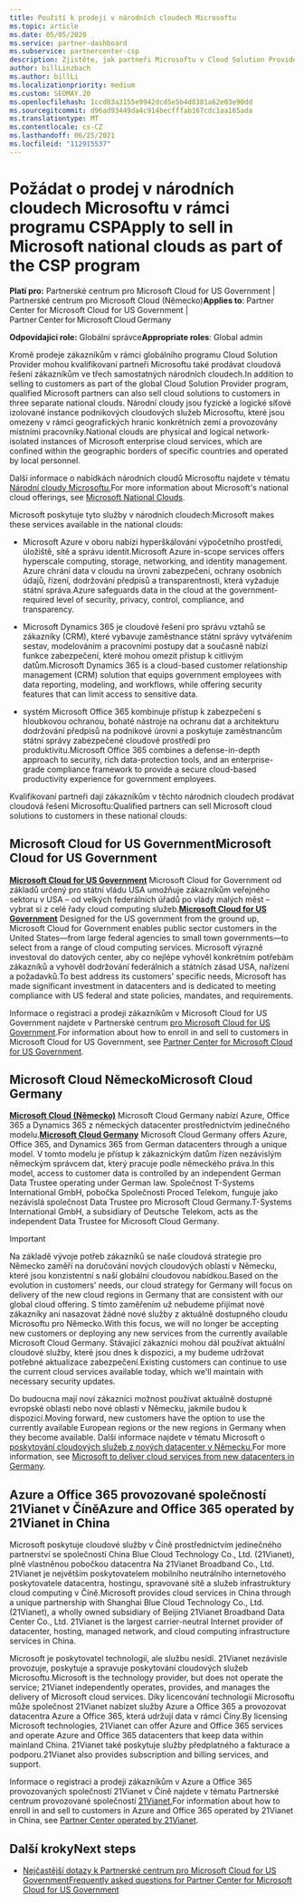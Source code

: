 ```yaml
---
title: Použití k prodeji v národních cloudech Microsoftu
ms.topic: article
ms.date: 05/05/2020
ms.service: partner-dashboard
ms.subservice: partnercenter-csp
description: Zjistěte, jak partneři Microsoftu v Cloud Solution Provider mohou prodávat zákazníkům zaregistrovaným v podporovaných národních cloudech.
author: billLinzbach
ms.author: billLi
ms.localizationpriority: medium
ms.custom: SEOMAY.20
ms.openlocfilehash: 1ccd03a3155e9942dcd5e5b4d8381a62e03e90dd
ms.sourcegitcommit: d96ad93449da4c914becfffab167cdc1aa165ada
ms.translationtype: MT
ms.contentlocale: cs-CZ
ms.lasthandoff: 06/25/2021
ms.locfileid: "112915537"
---
```

# <a name="apply-to-sell-in-microsoft-national-clouds-as-part-of-the-csp-program"></a><span data-ttu-id="89bd3-103">Požádat o prodej v národních cloudech Microsoftu v rámci programu CSP</span><span class="sxs-lookup"><span data-stu-id="89bd3-103">Apply to sell in Microsoft national clouds as part of the CSP program</span></span>

<span data-ttu-id="89bd3-104">**Platí pro:** Partnerské centrum pro Microsoft Cloud for US Government | Partnerské centrum pro Microsoft Cloud (Německo)</span><span class="sxs-lookup"><span data-stu-id="89bd3-104">**Applies to**: Partner Center for Microsoft Cloud for US Government | Partner Center for Microsoft Cloud Germany</span></span>

<span data-ttu-id="89bd3-105">**Odpovídající role:** Globální správce</span><span class="sxs-lookup"><span data-stu-id="89bd3-105">**Appropriate roles**: Global admin</span></span>

<span data-ttu-id="89bd3-106">Kromě prodeje zákazníkům v rámci globálního programu Cloud Solution Provider mohou kvalifikovaní partneři Microsoftu také prodávat cloudová řešení zákazníkům ve třech samostatných národních cloudech.</span><span class="sxs-lookup"><span data-stu-id="89bd3-106">In addition to selling to customers as part of the global Cloud Solution Provider program, qualified Microsoft partners can also sell cloud solutions to customers in three separate national clouds.</span></span> <span data-ttu-id="89bd3-107">Národní cloudy jsou fyzické a logické síťové izolované instance podnikových cloudových služeb Microsoftu, které jsou omezeny v rámci geografických hranic konkrétních zemí a provozovány místními pracovníky.</span><span class="sxs-lookup"><span data-stu-id="89bd3-107">National clouds are physical and logical network-isolated instances of Microsoft enterprise cloud services, which are confined within the geographic borders of specific countries and operated by local personnel.</span></span>

<span data-ttu-id="89bd3-108">Další informace o nabídkách národních cloudů Microsoftu najdete v tématu [Národní cloudy Microsoftu.](https://www.microsoft.com/trustcenter/cloudservices/nationalcloud)</span><span class="sxs-lookup"><span data-stu-id="89bd3-108">For more information about Microsoft's national cloud offerings, see [Microsoft National Clouds](https://www.microsoft.com/trustcenter/cloudservices/nationalcloud).</span></span>

<span data-ttu-id="89bd3-109">Microsoft poskytuje tyto služby v národních cloudech:</span><span class="sxs-lookup"><span data-stu-id="89bd3-109">Microsoft makes these services available in the national clouds:</span></span>

-   <span data-ttu-id="89bd3-110">Microsoft Azure v oboru nabízí hyperškálování výpočetního prostředí, úložiště, sítě a správu identit.</span><span class="sxs-lookup"><span data-stu-id="89bd3-110">Microsoft Azure in-scope services offers hyperscale computing, storage, networking, and identity management.</span></span> <span data-ttu-id="89bd3-111">Azure chrání data v cloudu na úrovni zabezpečení, ochrany osobních údajů, řízení, dodržování předpisů a transparentnosti, která vyžaduje státní správa.</span><span class="sxs-lookup"><span data-stu-id="89bd3-111">Azure safeguards data in the cloud at the government-required level of security, privacy, control, compliance, and transparency.</span></span>

-   <span data-ttu-id="89bd3-112">Microsoft Dynamics 365 je cloudové řešení pro správu vztahů se zákazníky (CRM), které vybavuje zaměstnance státní správy vytvářením sestav, modelováním a pracovními postupy dat a současně nabízí funkce zabezpečení, které mohou omezit přístup k citlivým datům.</span><span class="sxs-lookup"><span data-stu-id="89bd3-112">Microsoft Dynamics 365 is a cloud-based customer relationship management (CRM) solution that equips government employees with data reporting, modeling, and workflows, while offering security features that can limit access to sensitive data.</span></span>

-   <span data-ttu-id="89bd3-113">systém Microsoft Office 365 kombinuje přístup k zabezpečení s hloubkovou ochranou, bohaté nástroje na ochranu dat a architekturu dodržování předpisů na podnikové úrovni a poskytuje zaměstnancům státní správy zabezpečené cloudové prostředí pro produktivitu.</span><span class="sxs-lookup"><span data-stu-id="89bd3-113">Microsoft Office 365 combines a defense-in-depth approach to security, rich data-protection tools, and an enterprise-grade compliance framework to provide a secure cloud-based productivity experience for government employees.</span></span>

<span data-ttu-id="89bd3-114">Kvalifikovaní partneři dají zákazníkům v těchto národních cloudech prodávat cloudová řešení Microsoftu:</span><span class="sxs-lookup"><span data-stu-id="89bd3-114">Qualified partners can sell Microsoft cloud solutions to customers in these national clouds:</span></span>

## <a name="microsoft-cloud-for-us-government"></a><span data-ttu-id="89bd3-115">Microsoft Cloud for US Government</span><span class="sxs-lookup"><span data-stu-id="89bd3-115">Microsoft Cloud for US Government</span></span>

<span data-ttu-id="89bd3-116">[**Microsoft Cloud for US Government**](https://www.microsoft.com/trustcenter/cloudservices/nationalcloud#Microsoft_Cloud_for_US) Microsoft Cloud for Government od základů určený pro státní vládu USA umožňuje zákazníkům veřejného sektoru v USA – od velkých federálních úřadů po vlády malých měst – vybrat si z celé řady cloud computing služeb.</span><span class="sxs-lookup"><span data-stu-id="89bd3-116">[**Microsoft Cloud for US Government**](https://www.microsoft.com/trustcenter/cloudservices/nationalcloud#Microsoft_Cloud_for_US) Designed for the US government from the ground up, Microsoft Cloud for Government enables public sector customers in the United States—from large federal agencies to small town governments—to select from a range of cloud computing services.</span></span> <span data-ttu-id="89bd3-117">Microsoft výrazně investoval do datových center, aby co nejlépe vyhověl konkrétním potřebám zákazníků a vyhověl dodržování federálních a státních zásad USA, nařízení a požadavků.</span><span class="sxs-lookup"><span data-stu-id="89bd3-117">To best address its customers' specific needs, Microsoft has made significant investment in datacenters and is dedicated to meeting compliance with US federal and state policies, mandates, and requirements.</span></span> 

<span data-ttu-id="89bd3-118">Informace o registraci a prodeji zákazníkům v Microsoft Cloud for US Government najdete v Partnerské centrum [pro Microsoft Cloud for US Government](partner-center-for-microsoft-us-govt-cloud.md).</span><span class="sxs-lookup"><span data-stu-id="89bd3-118">For information about how to enroll in and sell to customers in Microsoft Cloud for US Government, see [Partner Center for Microsoft Cloud for US Government](partner-center-for-microsoft-us-govt-cloud.md).</span></span>

## <a name="microsoft-cloud-germany"></a><span data-ttu-id="89bd3-119">Microsoft Cloud Německo</span><span class="sxs-lookup"><span data-stu-id="89bd3-119">Microsoft Cloud Germany</span></span>

<span data-ttu-id="89bd3-120">[**Microsoft Cloud (Německo)**](https://www.microsoft.com/trustcenter/cloudservices/nationalcloud#Microsoft_Cloud_Germany) Microsoft Cloud Germany nabízí Azure, Office 365 a Dynamics 365 z německých datacenter prostřednictvím jedinečného modelu.</span><span class="sxs-lookup"><span data-stu-id="89bd3-120">[**Microsoft Cloud Germany**](https://www.microsoft.com/trustcenter/cloudservices/nationalcloud#Microsoft_Cloud_Germany) Microsoft Cloud Germany offers Azure, Office 365, and Dynamics 365 from German datacenters through a unique model.</span></span> <span data-ttu-id="89bd3-121">V tomto modelu je přístup k zákaznickým datům řízen nezávislým německým správcem dat, který pracuje podle německého práva.</span><span class="sxs-lookup"><span data-stu-id="89bd3-121">In this model, access to customer data is controlled by an independent German Data Trustee operating under German law.</span></span> <span data-ttu-id="89bd3-122">Společnost T-Systems International GmbH, pobočka Společnosti Proced Telekom, funguje jako nezávislá společnost Data Trustee pro Microsoft Cloud Germany.</span><span class="sxs-lookup"><span data-stu-id="89bd3-122">T-Systems International GmbH, a subsidiary of Deutsche Telekom, acts as the independent Data Trustee for Microsoft Cloud Germany.</span></span>

> [!IMPORTANT]  
> <span data-ttu-id="89bd3-123">Na základě vývoje potřeb zákazníků se naše cloudová strategie pro Německo zaměří na doručování nových cloudových oblastí v Německu, které jsou konzistentní s naší globální cloudovou nabídkou.</span><span class="sxs-lookup"><span data-stu-id="89bd3-123">Based on the evolution in customers' needs, our cloud strategy for Germany will focus on delivery of the new cloud regions in Germany that are consistent with our global cloud offering.</span></span> <span data-ttu-id="89bd3-124">S tímto zaměřením už nebudeme přijímat nové zákazníky ani nasazovat žádné nové služby z aktuálně dostupného cloudu Microsoftu pro Německo.</span><span class="sxs-lookup"><span data-stu-id="89bd3-124">With this focus, we will no longer be accepting new customers or deploying any new services from the currently available Microsoft Cloud Germany.</span></span> <span data-ttu-id="89bd3-125">Stávající zákazníci mohou dál používat aktuální cloudové služby, které jsou dnes k dispozici, a my budeme udržovat potřebné aktualizace zabezpečení.</span><span class="sxs-lookup"><span data-stu-id="89bd3-125">Existing customers can continue to use the current cloud services available today, which we'll maintain with necessary security updates.</span></span>
>  
> <span data-ttu-id="89bd3-126">Do budoucna mají noví zákazníci možnost používat aktuálně dostupné evropské oblasti nebo nové oblasti v Německu, jakmile budou k dispozici.</span><span class="sxs-lookup"><span data-stu-id="89bd3-126">Moving forward, new customers have the option to use the currently available European regions or the new regions in Germany when they become available.</span></span> <span data-ttu-id="89bd3-127">Další informace najdete v tématu Microsoft o [poskytování cloudových služeb z nových datacenter v Německu.](https://news.microsoft.com/europe/2018/08/31/microsoft-to-deliver-cloud-services-from-new-datacentres-in-germany-in-2019-to-meet-evolving-customer-needs/)</span><span class="sxs-lookup"><span data-stu-id="89bd3-127">For more information, see [Microsoft to deliver cloud services from new datacenters in Germany](https://news.microsoft.com/europe/2018/08/31/microsoft-to-deliver-cloud-services-from-new-datacentres-in-germany-in-2019-to-meet-evolving-customer-needs/).</span></span>

    
## <a name="azure-and-office-365-operated-by-21vianet-in-china"></a><span data-ttu-id="89bd3-128">Azure a Office 365 provozované společností 21Vianet v Číně</span><span class="sxs-lookup"><span data-stu-id="89bd3-128">Azure and Office 365 operated by 21Vianet in China</span></span>

<span data-ttu-id="89bd3-129">Microsoft poskytuje cloudové služby v Číně prostřednictvím jedinečného partnerství se společností China Blue Cloud Technology Co., Ltd. (21Vianet), plně vlastněnou pobočkou datacentra Na 21Vianet Broadband Co., Ltd. 21Vianet je největším poskytovatelem mobilního neutrálního internetového poskytovatele datacentra, hostingu, spravované sítě a služeb infrastruktury cloud computing v Číně.</span><span class="sxs-lookup"><span data-stu-id="89bd3-129">Microsoft provides cloud services in China through a unique partnership with Shanghai Blue Cloud Technology Co., Ltd. (21Vianet), a wholly owned subsidiary of Beijing 21Vianet Broadband Data Center Co., Ltd. 21Vianet is the largest carrier-neutral Internet provider of datacenter, hosting, managed network, and cloud computing infrastructure services in China.</span></span> 

<span data-ttu-id="89bd3-130">Microsoft je poskytovatel technologií, ale službu nesídí. 21Vianet nezávisle provozuje, poskytuje a spravuje poskytování cloudových služeb Microsoftu.</span><span class="sxs-lookup"><span data-stu-id="89bd3-130">Microsoft is the technology provider, but does not operate the service; 21Vianet independently operates, provides, and manages the delivery of Microsoft cloud services.</span></span> <span data-ttu-id="89bd3-131">Díky licencování technologií Microsoftu může společnost 21Vianet nabízet služby Azure a Office 365 a provozovat datacentra Azure a Office 365, která udržují data v rámci Číny.</span><span class="sxs-lookup"><span data-stu-id="89bd3-131">By licensing Microsoft technologies, 21Vianet can offer Azure and Office 365 services and operate Azure and Office 365 datacenters that keep data within mainland China.</span></span> <span data-ttu-id="89bd3-132">21Vianet také poskytuje služby předplatného a fakturace a podporu.</span><span class="sxs-lookup"><span data-stu-id="89bd3-132">21Vianet also provides subscription and billing services, and support.</span></span>

<span data-ttu-id="89bd3-133">Informace o registraci a prodeji zákazníkům v Azure a Office 365 provozovaných společností 21Vianet v Číně najdete v tématu Partnerské centrum provozované společností [21Vianet.](https://www.21vbluecloud.com/partner-china/welcome/)</span><span class="sxs-lookup"><span data-stu-id="89bd3-133">For information about how to enroll in and sell to customers in Azure and Office 365 operated by 21Vianet in China, see [Partner Center operated by 21Vianet](https://www.21vbluecloud.com/partner-china/welcome/).</span></span>

## <a name="next-steps"></a><span data-ttu-id="89bd3-134">Další kroky</span><span class="sxs-lookup"><span data-stu-id="89bd3-134">Next steps</span></span>

- [<span data-ttu-id="89bd3-135">Nejčastější dotazy k Partnerské centrum pro Microsoft Cloud for US Government</span><span class="sxs-lookup"><span data-stu-id="89bd3-135">Frequently asked questions for Partner Center for Microsoft Cloud for US Government</span></span>](faq-for-us-govt-cloud.yml)

